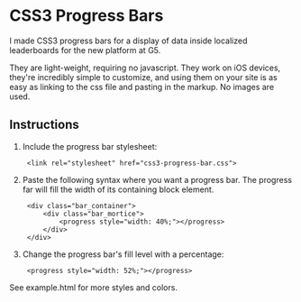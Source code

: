 # CSS3 Progress Bars
I made CSS3 progress bars for a display of data inside localized leaderboards for the new platform at G5.

They are light-weight, requiring no javascript. They work on iOS devices, they're incredibly simple to customize, and using them on your site is as easy as linking to the css file and pasting in the markup. No images are used.

## Instructions
1. Include the progress bar stylesheet:

	    <link rel="stylesheet" href="css3-progress-bar.css">

2. Paste the following syntax where you want a progress bar. The progress far will fill the width of its containing block element.

		<div class="bar_container">
			<div class="bar_mortice">
				<progress style="width: 40%;"></progress>
			</div>
		</div>

3. Change the progress bar's fill level with a percentage:

		<progress style="width: 52%;"></progress>

See example.html for more styles and colors.
